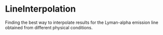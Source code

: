 LineInterpolation
=================

Finding the best way to interpolate results for the Lyman-alpha emission line obtained from different physical conditions. 